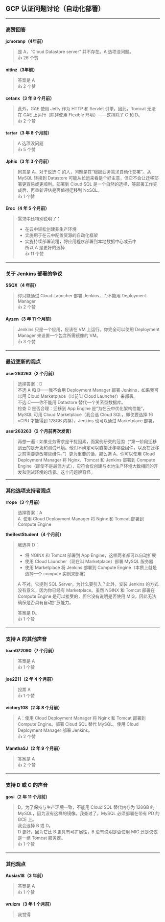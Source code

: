 ## GCP 认证问题讨论（自动化部署）
  
  ---
  
  ### 高赞回答
  
  **jcmoranp（4年前）**  
  > 是 A，“Cloud Datastore server” 并不存在。A 选项没问题。  
  👍 26 个赞
  
  **nitinz（3年前）**  
  > 答案是 A  
  👍 2 个赞
  
  **cetanx（3 年 8 个月前）**  
  > 此外，GAE 使用 Jetty 作为 HTTP 和 Servlet 引擎。因此，Tomcat 无法在 GAE 上运行（除非使用 Flexible 环境）——这排除了 C 和 D。  
  👍 2 个赞
  
  **tartar（3 年 8 个月前）**  
  > A 选项没问题  
  👍 5 个赞
  
  **Jphix（3 年 3 个月前）**  
  > 同意是 A。对于说选 C 的人，问题是在“根据业务需求自动化部署”。从 MySQL 转换到 Datastore 可能从长远来看是个好主意，但它不会让迁移部署更容易或更顺利。部署到 Cloud SQL 是一个自然的选择，等部署工作完成后，再重新评估是否值得迁移到 NoSQL。  
  👍 1 个赞
  
  **Eroc（4 年 5 个月前）**  
  > 需求中还特别说明了：  
  > - 在云中轻松创建非生产环境  
  > - 实施用于在云中配置资源的自动化框架  
  > - 实施持续部署流程，将应用程序部署到本地数据中心或云中  
  > 所以 A 是更好的选择  
  👍 11 个赞
  
  ---
  
  ### 关于 Jenkins 部署的争议
  
  **SSQX（4 年前）**  
  > 你只能通过 Cloud Launcher 部署 Jenkins，而不能用 Deployment Manager  
  👍 2 个赞
  
  **Ayzen（3 年 11 个月前）**  
  > Jenkins 只是一个应用，应该在 VM 上运行。你完全可以使用 Deployment Manager 来设置一个包含所需镜像的 VM。  
  👍 3 个赞
  
  ---
  
  ### 最近更新的观点
  
  **user263263（2 个月前）**  
  > 选择答案：D  
  > 不选 A 和 B——我不会用 Deployment Manager 部署 Jenkins，如果我可以用 Cloud Marketplace（以前叫 Cloud Launcher）来部署。  
  > 不选 C——你不能用 Datastore 替代一个关系型数据库。  
  > 检查 D 是否合理：迁移到 App Engine 是“为在云中优化架构性能”，MySQL 可用 Cloud Marketplace（我会选 Cloud SQL，即使要选择 16 vCPU 才能得到 128GB 内存），Jenkins 也可以通过 Marketplace 部署。
  
  **user263263（2 个月前再次发言）**  
  > 再想一遍：如果业务需求是干扰因素，而案例研究的范围（“第一阶段迁移到云的是开发和测试环境。他们不确定可以直接迁移哪些组件，以及在迁移之前需要更改哪些组件。”）更为重要的话，那么选 A。你可以使用 Cloud Deployment Manager 将 Nginx、Tomcat 和 Jenkins 部署到 Compute Engine（即使不是最佳方式），它符合仅创建与本地生产环境大致相同的开发和测试环境的场景。这个问题很奇怪。
  
  ---
  
  ### 其他选项支持者观点
  
  **rrope（3 个月前）**  
  > 选择答案：A  
  > A. 使用 Cloud Deployment Manager 将 Nginx 和 Tomcat 部署到 Compute Engine
  
  **theBestStudent（4 个月前）**  
  > 我选择 D：  
  > - 将 NGINX 和 Tomcat 部署到 App Engine，这样两者都可以自动扩展  
  > - 使用 Cloud Launcher（现在叫 Marketplace）部署 MySQL 服务器  
  > - 使用 Marketplace 将 Jenkins 部署到 Compute Engine（本质上就是选择一个 compute 实例来部署）  
  > 
  > A 不对。它提到 SQL Server，为什么要引入？此外，安装 Jenkins 的方式没有意义，因为你已经有 Marketplace。虽然 NGINX 和 Tomcat 部署在 Compute Engine 是可以接受的，但它没有说明是否使用 MIG。因此无法确保是否具有自动扩展能力。
  >
  > 答案是 D。  
  👍 1 个赞
  
  ---
  
  ### 支持 A 的其他声音
  
  **tuan072090（7 个月前）**  
  > 答案是 A  
  👍 1 个赞
  
  **joe2211（2 年 4 个月前）**  
  > 投票 A  
  👍 1 个赞
  
  **victory108（2 年 8 个月前）**  
  > A：使用 Cloud Deployment Manager 将 Nginx 和 Tomcat 部署到 Compute Engine。部署 Cloud SQL 替代 MySQL。使用 Cloud Deployment Manager 部署 Jenkins。  
  👍 2 个赞
  
  **MamthaSJ（2 年 9 个月前）**  
  > 答案是 A  
  👍 2 个赞
  
  ---
  
  ### 支持 D 或 C 的声音
  
  **gosi（2 年 11 个月前）**  
  > D。为了保持与生产环境一致，不能用 Cloud SQL 替代内存为 128GB 的 MySQL，因为没有这样的镜像。我查过了，MySQL 必须部署在带有 PD 的 GCE 上。  
  > 我会选择 B 或 D。  
  > D 更好，因为它比 B 更具有可扩展性，B 没有说明是否使用 MIG 还是仅仅是一组 Tomcat 服务器。  
  👍 1 个赞
  
  ---
  
  ### 其他观点
  
  **Ausias18（3 年前）**  
  > 答案是 A  
  👍 1 个赞
  
  **vruizm（3 年 1 个月前）**  
  > 我觉得
  